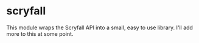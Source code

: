 # scryfall

This module wraps the Scryfall API into a small, easy to use library. I'll add more to this at some point.
